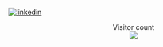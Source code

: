 <script src="https://platform.linkedin.com/badges/js/profile.js" async defer type="text/javascript"></script>

<!--
**Carter-Poe/Carter-Poe** is a ✨ _special_ ✨ repository because its `README.md` (this file) appears on your GitHub profile.

Here are some ideas to get you started:

- 🔭 I’m currently working on ...
- 🌱 I’m currently learning ...
- 👯 I’m looking to collaborate on ...
- 🤔 I’m looking for help with ...
- 💬 Ask me about ...
- 📫 How to reach me: ...
- 😄 Pronouns: ...
- ⚡ Fun fact: ...
-->

[![linkedin](https://linkedin-github.herokuapp.com/api/render/Carter%20Poe/Software%20Developer/Freelance/Certification/dark/https%3A%2F%2Fmedia-exp1.licdn.com%2Fdms%2Fimage%2FC5603AQHNswMOUU4fAA%2Fprofile-displayphoto-shrink_200_200%2F0%2F1651970352250%3Fe%3D1657756800%26v%3Dbeta%26t%3DRvJJWW3O6OJjXS4vIPRYxEXUMgizmdyEXyL1b-xU2gI)](https://www.linkedin.com/in/carter-poe/)


<p align="center"> 
  Visitor count<br>
  <img src="https://profile-counter.glitch.me/carter-poe/count.svg" />
</p>
